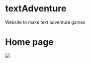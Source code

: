 # textAdventure


Website to make text adventure games

# Home page

![](https://videoapi-muybridge.vimeocdn.com/animated-thumbnails/image/5034c167-382c-4e65-bc16-a7313e595a85.gif?ClientID=vimeo-core-prod&Date=1641984593&Signature=84ec3e831ca18132566f802f51bdcfc26262f5b7)
